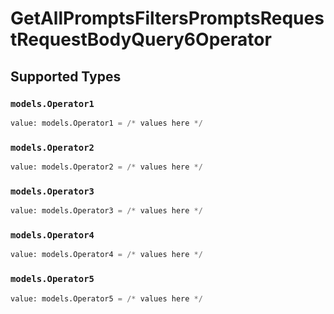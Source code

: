 # GetAllPromptsFiltersPromptsRequestRequestBodyQuery6Operator


## Supported Types

### `models.Operator1`

```python
value: models.Operator1 = /* values here */
```

### `models.Operator2`

```python
value: models.Operator2 = /* values here */
```

### `models.Operator3`

```python
value: models.Operator3 = /* values here */
```

### `models.Operator4`

```python
value: models.Operator4 = /* values here */
```

### `models.Operator5`

```python
value: models.Operator5 = /* values here */
```

